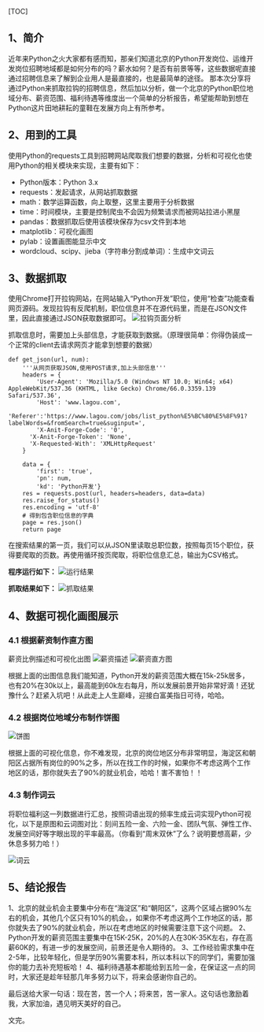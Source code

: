 [TOC]

## 1、简介
近年来Python之火大家都有感而知，那亲们知道北京的Python开发岗位、运维开发岗位招聘地域都是如何分布的吗？薪水如何？是否有前景等等，这些数据呢直接通过招聘信息来了解到企业用人是最直接的，也是最简单的途径。
那本次分享将通过Python来抓取拉钩的招聘信息，然后加以分析，做一个北京的Python职位地域分布、薪资范围、福利待遇等维度出一个简单的分析报告，希望能帮助到想在Python这片田地耕耘的童鞋在发展方向上有所参考。


## 2、用到的工具
使用Python的requests工具到招聘网站爬取我们想要的数据，分析和可视化也使用Python的相关模块来实现，主要有如下：
- Python版本：Python 3.x
- requests：发起请求，从网站抓取数据
- math：数学运算函数，向上取整，这里主要用于分析数据
- time：时间模块，主要是控制爬虫不会因为频繁请求而被网站拉进小黑屋
- pandas：数据抓取后使用该模块保存为csv文件到本地
- matplotlib：可视化画图
- pylab：设置画图能显示中文
- wordcloud、scipy、jieba（字符串分割成单词）：生成中文词云


## 3、数据抓取
使用Chrome打开拉钩网站，在网站输入“Python开发”职位，使用“检查”功能查看网页源码。发现拉钩有反爬机制，职位信息并不在源代码里，而是在JSON文件里，因此直接通过JSON获取数据即可。
![拉钩页面分析](https://github.com/nicksors/JobAnalysis/blob/master/images/lagou_page.png)



抓取信息时，需要加上头部信息，才能获取到数据。（原理很简单：你得伪装成一个正常的client去请求网页才能拿到想要的数据）
```
def get_json(url, num):
    '''从网页获取JSON,使用POST请求,加上头部信息'''
    headers = {
        'User-Agent': 'Mozilla/5.0 (Windows NT 10.0; Win64; x64) AppleWebKit/537.36 (KHTML, like Gecko) Chrome/66.0.3359.139 Safari/537.36',
        'Host': 'www.lagou.com',
      'Referer':'https://www.lagou.com/jobs/list_python%E5%BC%80%E5%8F%91?labelWords=&fromSearch=true&suginput=',
        'X-Anit-Forge-Code': '0',
      'X-Anit-Forge-Token': 'None',
      'X-Requested-With': 'XMLHttpRequest'
    }

    data = {
        'first': 'true',
        'pn': num,
        'kd': 'Python开发'}
    res = requests.post(url, headers=headers, data=data)
    res.raise_for_status()
    res.encoding = 'utf-8'
    # 得到包含职位信息的字典
    page = res.json()
    return page
```
在搜索结果的第一页，我们可以从JSON里读取总职位数，按照每页15个职位，获得要爬取的页数。再使用循环按页爬取，将职位信息汇总，输出为CSV格式。

**程序运行如下：**
![运行结果](https://github.com/nicksors/JobAnalysis/blob/master/images/count_info.png)


**抓取结果如下：**
![抓取结果](https://github.com/nicksors/JobAnalysis/blob/master/images/count_results.png)


## 4、数据可视化画图展示

### 4.1 根据薪资制作直方图

薪资比例描述和可视化出图
![薪资描述](https://github.com/nicksors/JobAnalysis/blob/master/images/Salary.png)
![薪资直方图](https://github.com/nicksors/JobAnalysis/blob/master/images/histogram.png)    


根据上面的出图信息我们能知道，Python开发的薪资范围大概在15k-25k居多，也有20%在30k以上，最高能到60k左右每月，所以发展前景开始非常好滴！还犹豫什么？赶紧入坑吧！从此走上人生巅峰，迎接白富美指日可待，哈哈。

### 4.2 根据岗位地域分布制作饼图
![饼图](https://github.com/nicksors/JobAnalysis/blob/master/images/pie_chart.png)



根据上面的可视化信息，你不难发现，北京的岗位地区分布非常明显，海淀区和朝阳区占据所有岗位的90%之多，所以在找工作的时候，如果你不考虑这两个工作地区的话，那你就失去了90%的就业机会，哈哈！害不害怕！！

### 4.3 制作词云

将职位福利这一列数据进行汇总，按照词语出现的频率生成云词实现Python可视化，以下是原图和云词图对比：刻间五险一金、六险一金、团队气氛、弹性工作、发展空间好等字眼出现的平率最高。（你看到“周末双休”了么？说明要想高薪，少休息多努力哈！）

![词云](https://github.com/nicksors/JobAnalysis/blob/master/images/word_cloud.png)


## 5、结论报告
1、北京的就业机会主要集中分布在“海淀区”和“朝阳区”，这两个区域占据90%左右的机会，其他几个区只有10%的机会。，如果你不考虑这两个工作地区的话，那你就失去了90%的就业机会，所以在考虑地区的时候需要注意下这个问题。
2、Python开发的薪资范围主要集中在15K-25K，20%的人在30K-35K左右，存在高薪60K的，有进一步的发展空间，前景还是令人期待的。
3、工作经验需求集中在2-5年，比较年轻化，但是学历90%需要本科，所以本科以下的同学们，需要加强你的能力去补充短板哈！
4、福利待遇基本都能给到五险一金，在保证这一点的同时，大家还是趁年轻那几年多努力以下，将来会感谢你自己的。

最后送给大家一句话：现在苦，苦一个人；将来苦，苦一家人。这句话也激励着我，大家加油，遇见明天美好的自己。

文完。


